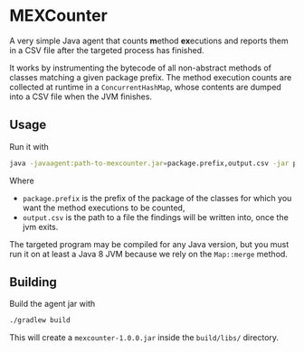 # MEXCounter
A very simple Java agent that counts **m**ethod **ex**ecutions and reports them in a CSV file after the targeted process has finished.

It works by instrumenting the bytecode of all non-abstract methods of classes matching a given package prefix.
The method execution counts are collected at runtime in a `ConcurrentHashMap`,
whose contents are dumped into a CSV file when the JVM finishes.

## Usage

Run it with
```bash
java -javaagent:path-to-mexcounter.jar=package.prefix,output.csv -jar path-to-target.jar
```
Where
- `package.prefix` is the prefix of the package of the classes for which you want the method executions to be counted,
- `output.csv` is the path to a file the findings will be written into, once the jvm exits.

The targeted program may be compiled for any Java version, but you must run it on at least a Java 8 JVM
because we rely on the `Map::merge` method.

## Building

Build the agent jar with
```bash
./gradlew build
```

This will create a `mexcounter-1.0.0.jar` inside the `build/libs/` directory.
